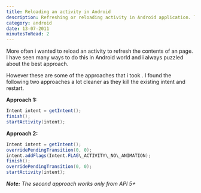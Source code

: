 ```yaml
---
title: Reloading an activity in Android
description: Refreshing or reloading activity in Android application. This might be important in the case of refreshing data in the activity.
category: android
date: 13-07-2011
minutesToRead: 2
---
```


More often i wanted to reload an activity to refresh the contents of an page. I have seen many ways to do this in Android world and i always puzzled about the best approach.

However these are some of the approaches that i took . I found the following two approaches a lot cleaner as they kill the existing intent and restart.

**Approach 1:**

```java
Intent intent = getIntent();
finish();
startActivity(intent);
```

**Approach 2:**

```java
Intent intent = getIntent();
overridePendingTransition(0, 0);
intent.addFlags(Intent.FLAG\_ACTIVITY\_NO\_ANIMATION);
finish();
overridePendingTransition(0, 0);
startActivity(intent);
```

_**Note:** The second approach works only from API 5+_

